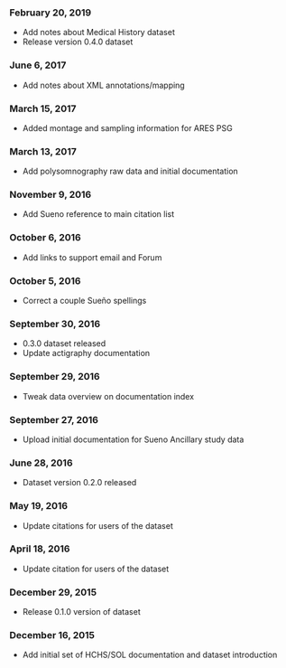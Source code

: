 ### February 20, 2019

- Add notes about Medical History dataset
- Release version 0.4.0 dataset

### June 6, 2017

- Add notes about XML annotations/mapping

### March 15, 2017

- Added montage and sampling information for ARES PSG

### March 13, 2017

- Add polysomnography raw data and initial documentation

### November 9, 2016

- Add Sueno reference to main citation list

### October 6, 2016

- Add links to support email and Forum

### October 5, 2016

- Correct a couple Sueño spellings

### September 30, 2016

- 0.3.0 dataset released
- Update actigraphy documentation

### September 29, 2016

- Tweak data overview on documentation index

### September 27, 2016

- Upload initial documentation for Sueno Ancillary study data

### June 28, 2016

- Dataset version 0.2.0 released

### May 19, 2016

- Update citations for users of the dataset

### April 18, 2016

- Update citation for users of the dataset

### December 29, 2015

- Release 0.1.0 version of dataset

### December 16, 2015

- Add initial set of HCHS/SOL documentation and dataset introduction
